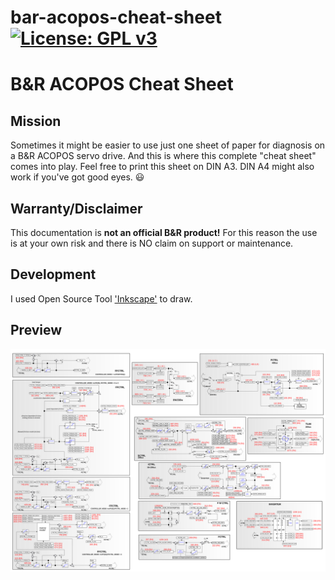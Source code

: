 # bar-acopos-cheat-sheet [![License: GPL v3](https://img.shields.io/badge/License-GPL%20v3-blue.svg)](https://www.gnu.org/licenses/gpl-3.0)
# B&amp;R ACOPOS Cheat Sheet

## Mission
Sometimes it might be easier to use just one sheet of paper for diagnosis on a B&amp;R ACOPOS servo drive.
And this is where this complete "cheat sheet" comes into play.
Feel free to print this sheet on DIN A3. DIN A4 might also work if you've got good eyes. :smiley:

## Warranty/Disclaimer
This documentation is **not an official B&amp;R product!**
For this reason the use is at your own risk and there is NO claim on support or maintenance.

## Development
I used Open Source Tool ['Inkscape'](https://inkscape.org/en/) to draw.

## Preview
![cheat_sheet](https://github.com/hilch/bar-acopos-cheat-sheet/blob/master/inkscape/ACOPOS_CTRL.svg)






